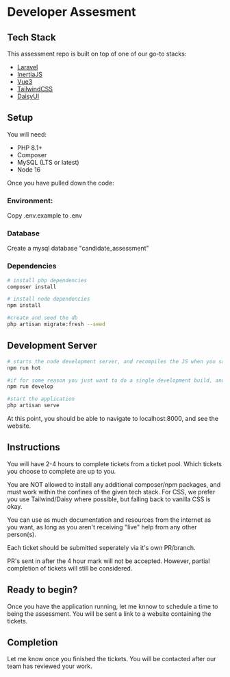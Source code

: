 # Developer Assesment

## Tech Stack

This assessment repo is built on top of one of our go-to stacks:
- [Laravel](https://laravel.com/docs)
- [InertiaJS](https://inertiajs.com/how-it-works)
- [Vue3](https://vuejs.org/guide/introduction.html)
- [TailwindCSS](https://tailwindcss.com/docs)
- [DaisyUI](https://daisyui.com/components/)

## Setup
You will need:
- PHP 8.1+
- Composer
- MySQL (LTS or latest)
- Node 16

Once you have pulled down the code:

### Environment:
Copy .env.example to .env

### Database
Create a mysql database "candidate_assessment"

### Dependencies

```bash
# install php dependencies
composer install

# install node dependencies
npm install

#create and seed the db
php artisan migrate:fresh --seed
```

## Development Server

```bash
# starts the node development server, and recompiles the JS when you save
npm run hot

#if for some reason you just want to do a single development build, and not watch for changes:
npm run develop

#start the application
php artisan serve
```

At this point, you should be able to navigate to localhost:8000, and see the website.

## Instructions
You will have 2-4 hours to complete tickets from a ticket pool.  Which tickets you choose to complete are up to you.

You are NOT allowed to install any additional composer/npm packages, and must work within the confines of the given tech stack. For CSS, we prefer you use Tailwind/Daisy where possible, but falling back to vanilla CSS is okay.

You can use as much documentation and resources from the internet as you want, as long as you aren't receiving "live" help from any other person(s).

Each ticket should be submitted seperately via it's own PR/branch.

PR's sent in after the 4 hour mark will not be accepted.  However, partial completion of tickets will still be considered.

## Ready to begin?
Once you have the application running, let me knnow to schedule a time to being the assessment. You will be sent a link to a website containing the tickets.

## Completion

Let me know once you finished the tickets.  You will be contacted after our team has reviewed your work.

